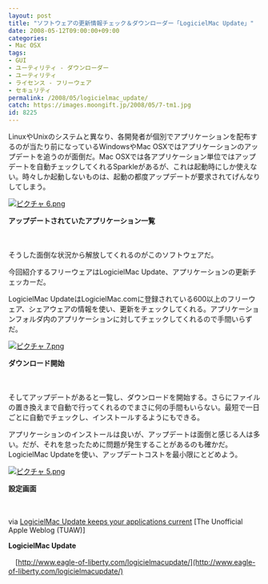 ```yaml
---
layout: post
title: "ソフトウェアの更新情報チェック＆ダウンローダー「LogicielMac Update」"
date: 2008-05-12T09:00:00+09:00
categories:
- Mac OSX
tags: 
- GUI
- ユーティリティ - ダウンローダー
- ユーティリティ
- ライセンス - フリーウェア
- セキュリティ
permalink: /2008/05/logicielmac_update/
catch: https://images.moongift.jp/2008/05/7-tm1.jpg
id: 8225
---
```

LinuxやUnixのシステムと異なり、各開発者が個別でアプリケーションを配布するのが当たり前になっているWindowsやMac OSXではアプリケーションのアップデートを追うのが面倒だ。Mac OSXでは各アプリケーション単位ではアップデートを自動チェックしてくれるSparkleがあるが、これは起動時にしか使えない。時々しか起動しないものは、起動の都度アップデートが要求されてげんなりしてしまう。

  

[![ピクチャ 6.png](https://images.moongift.jp/2008/05/6-tm1.jpg)](https://images.moongift.jp/2008/05/61.jpg)  
  
**アップデートされていたアプリケーション一覧**

  

　

  

そうした面倒な状況から解放してくれるのがこのソフトウェアだ。

  

今回紹介するフリーウェアはLogicielMac Update、アプリケーションの更新チェッカーだ。

  
  
<!--more-->  

LogicielMac UpdateはLogicielMac.comに登録されている600以上のフリーウェア、シェアウェアの情報を使い、更新をチェックしてくれる。アプリケーションフォルダ内のアプリケーションに対してチェックしてくれるので手間いらずだ。

  

[![ピクチャ 7.png](https://images.moongift.jp/2008/05/7-tm1.jpg)](https://images.moongift.jp/2008/05/71.jpg)  
  
**ダウンロード開始**

  

　

  

そしてアップデートがあると一覧し、ダウンロードを開始する。さらにファイルの置き換えまで自動で行ってくれるのでまさに何の手間もいらない。最短で一日ごとに自動でチェックし、インストールするようにもできる。

  

アプリケーションのインストールは良いが、アップデートは面倒と感じる人は多い。だが、それを怠ったために問題が発生することがあるのも確かだ。LogicielMac Updateを使い、アップデートコストを最小限にとどめよう。

  

[![ピクチャ 5.png](https://images.moongift.jp/2008/05/5-tm.jpg)](https://images.moongift.jp/2008/05/5.jpg)  
  
**設定画面**

  

　

  

via [LogicielMac Update keeps your applications current](http://www.tuaw.com/2008/05/07/logicielmac-update/) [The Unofficial Apple Weblog (TUAW)]

  

**LogicielMac Update**  
  
　[http://www.eagle-of-liberty.com/logicielmacupdate/](http://www.eagle-of-liberty.com/logicielmacupdate/)

  

